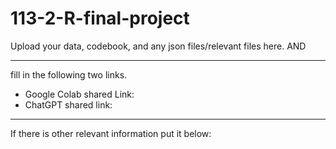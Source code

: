# 113-2-R-final-project

Upload your data, codebook, and any json files/relevant files here. AND 

---
fill in the following two links.

 - Google Colab shared Link:  
 - ChatGPT shared link:  

---
If there is other relevant information put it below:

